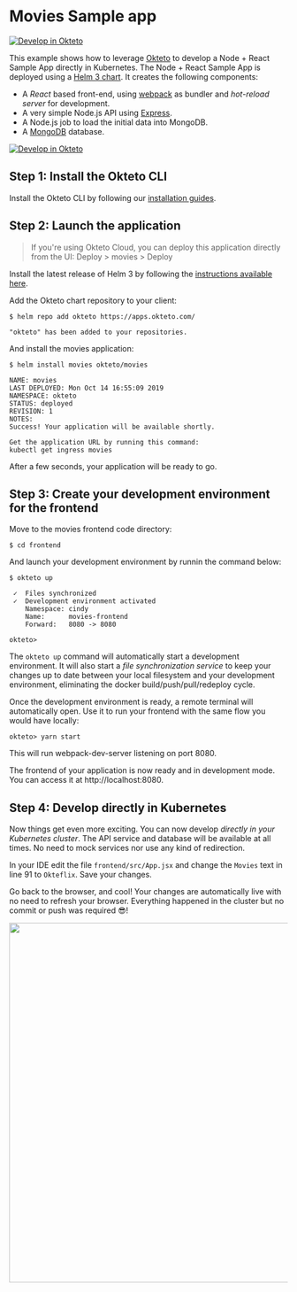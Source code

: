 # Movies Sample app

[![Develop in Okteto](https://okteto.com/develop-okteto.svg)](https://okteto.ramon.okteto.net/#/deploy?repository=https://github.com/okteto/movies)

This example shows how to leverage [Okteto](https://github.com/okteto/okteto) to develop a Node + React Sample App directly in Kubernetes. The Node + React Sample App is deployed using a [Helm 3  chart](https://github.com/okteto/charts/tree/master/movies). It creates the following components:

- A *React* based front-end, using [webpack](https://webpack.js.org) as bundler and *hot-reload server* for development.
- A very simple Node.js API using [Express](https://expressjs.com).
- A Node.js job to load the initial data into MongoDB.
- A [MongoDB](https://www.mongodb.com) database.

[![Develop in Okteto](https://okteto.com/develop-okteto-dark.svg)](https://okteto.ramon.okteto.net/#/deploy?repository=https://github.com/okteto/movies)

## Step 1: Install the Okteto CLI

Install the Okteto CLI by following our [installation guides](https://github.com/okteto/okteto/blob/master/docs/installation.md).

## Step 2: Launch the application

> If you're using Okteto Cloud, you can deploy this application directly from the UI: Deploy > movies > Deploy

Install the latest release of Helm 3 by following the [instructions available here](https://v3.helm.sh/docs/intro/install/).

Add the Okteto chart repository to your client:

```console
$ helm repo add okteto https://apps.okteto.com/
```

```console
"okteto" has been added to your repositories.
```

And install the movies application:
```console
$ helm install movies okteto/movies
```

```console
NAME: movies
LAST DEPLOYED: Mon Oct 14 16:55:09 2019
NAMESPACE: okteto
STATUS: deployed
REVISION: 1
NOTES:
Success! Your application will be available shortly.

Get the application URL by running this command:
kubectl get ingress movies
```

After a few seconds, your application will be ready to go.

## Step 3: Create your development environment for the frontend

Move to the movies frontend code directory:

```console
$ cd frontend
```

And launch your development environment by runnin the command below:

```console
$ okteto up
````

```console
 ✓  Files synchronized
 ✓  Development environment activated
    Namespace: cindy
    Name:      movies-frontend
    Forward:   8080 -> 8080

okteto>
```

The `okteto up` command will automatically start a development environment. It will also start a *file synchronization service* to keep your changes up to date between your local filesystem and your development environment, eliminating the docker build/push/pull/redeploy cycle.

Once the development environment is ready, a remote terminal will automatically open. Use it to run your frontend with the same flow you would have locally:

```console
okteto> yarn start
```

This will run webpack-dev-server listening on port 8080.

The frontend of your application is now ready and in development mode. You can access it at http://localhost:8080.

## Step 4: Develop directly in Kubernetes

Now things get even more exciting. You can now develop *directly in your Kubernetes cluster*. The API service and database will be available at all times. No need to mock services nor use any kind of redirection.

In your IDE edit the file `frontend/src/App.jsx` and change the `Movies` text in line 91 to `Okteflix`. Save your changes.

Go back to the browser, and cool! Your changes are automatically live with no need to refresh your browser. Everything happened in the cluster but no commit or push was required 😎!

<p align="center"><img src="frontend/static/okteflix.gif" width="650" /></p>
